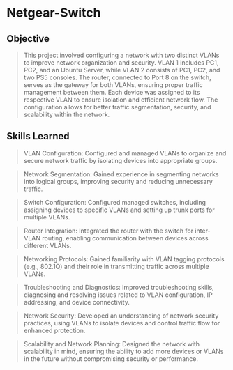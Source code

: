 # Netgear-Switch

## Objective 

>This project involved configuring a network with two distinct VLANs to improve network organization and security. VLAN 1 includes PC1, PC2, and an Ubuntu Server, while VLAN 2 consists of PC1, PC2, and two PS5 consoles. The router, connected to Port 8 on the switch, serves as the gateway for both VLANs, ensuring proper traffic management between them. Each device was assigned to its respective VLAN to ensure isolation and efficient network flow. The configuration allows for better traffic segmentation, security, and scalability within the network.

## Skills Learned

>VLAN Configuration: Configured and managed VLANs to organize and secure network traffic by isolating devices into appropriate groups.

>Network Segmentation: Gained experience in segmenting networks into logical groups, improving security and reducing unnecessary traffic.

>Switch Configuration: Configured managed switches, including assigning devices to specific VLANs and setting up trunk ports for multiple VLANs.

>Router Integration: Integrated the router with the switch for inter-VLAN routing, enabling communication between devices across different VLANs.

>Networking Protocols: Gained familiarity with VLAN tagging protocols (e.g., 802.1Q) and their role in transmitting traffic across multiple VLANs.

>Troubleshooting and Diagnostics: Improved troubleshooting skills, diagnosing and resolving issues related to VLAN configuration, IP addressing, and device connectivity.

>Network Security: Developed an understanding of network security practices, using VLANs to isolate devices and control traffic flow for enhanced protection.

>Scalability and Network Planning: Designed the network with scalability in mind, ensuring the ability to add more devices or VLANs in the future without compromising security or performance.
